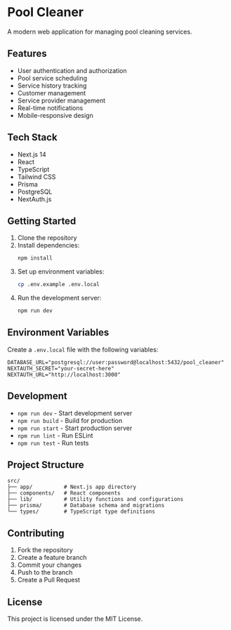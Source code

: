 # Pool Cleaner

A modern web application for managing pool cleaning services.

## Features

- User authentication and authorization
- Pool service scheduling
- Service history tracking
- Customer management
- Service provider management
- Real-time notifications
- Mobile-responsive design

## Tech Stack

- Next.js 14
- React
- TypeScript
- Tailwind CSS
- Prisma
- PostgreSQL
- NextAuth.js

## Getting Started

1. Clone the repository
2. Install dependencies:
   ```bash
   npm install
   ```
3. Set up environment variables:
   ```bash
   cp .env.example .env.local
   ```
4. Run the development server:
   ```bash
   npm run dev
   ```

## Environment Variables

Create a `.env.local` file with the following variables:

```env
DATABASE_URL="postgresql://user:password@localhost:5432/pool_cleaner"
NEXTAUTH_SECRET="your-secret-here"
NEXTAUTH_URL="http://localhost:3000"
```

## Development

- `npm run dev` - Start development server
- `npm run build` - Build for production
- `npm run start` - Start production server
- `npm run lint` - Run ESLint
- `npm run test` - Run tests

## Project Structure

```
src/
├── app/          # Next.js app directory
├── components/   # React components
├── lib/          # Utility functions and configurations
├── prisma/       # Database schema and migrations
└── types/        # TypeScript type definitions
```

## Contributing

1. Fork the repository
2. Create a feature branch
3. Commit your changes
4. Push to the branch
5. Create a Pull Request

## License

This project is licensed under the MIT License. 